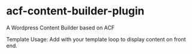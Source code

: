 # acf-content-builder-plugin
A Wordpress Content Builder based on ACF


Template Usage:
Add <?php do_action('content_builder'); ?> with your template loop to display content on front end.
